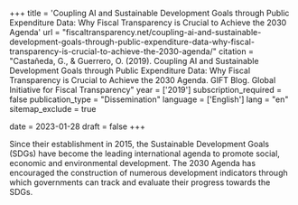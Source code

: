 +++
title = 'Coupling AI and Sustainable Development Goals through Public Expenditure Data: Why Fiscal Transparency is Crucial to Achieve the 2030 Agenda'
url = "fiscaltransparency.net/coupling-ai-and-sustainable-development-goals-through-public-expenditure-data-why-fiscal-transparency-is-crucial-to-achieve-the-2030-agenda/"
citation = "Castañeda, G., &amp; Guerrero, O. (2019). Coupling AI and Sustainable Development Goals through Public Expenditure Data: Why Fiscal Transparency is Crucial to Achieve the 2030 Agenda. GIFT Blog. Global Initiative for Fiscal Transparency"
year = ['2019']
subscription_required = false
publication_type = "Dissemination"
language = ['English']
lang = "en"
sitemap_exclude = true

date = 2023-01-28
draft = false
+++

Since their establishment in 2015, the Sustainable Development Goals (SDGs) have become the leading international agenda to promote social, economic and environmental development. The 2030 Agenda has encouraged the construction of numerous development indicators through which governments can track and evaluate their progress towards the SDGs.
